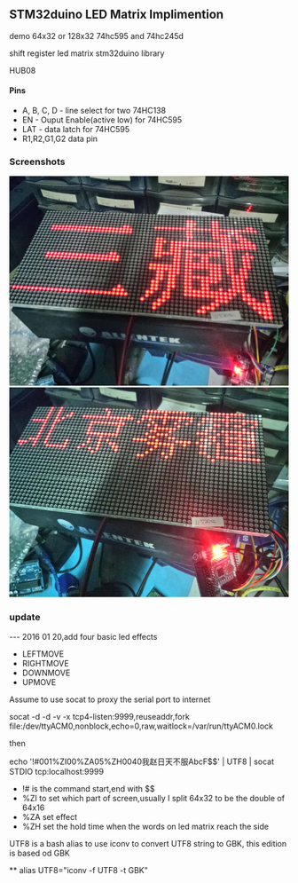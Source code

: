STM32duino LED Matrix Implimention
----------------------------
demo 64x32 or 128x32 
74hc595 and 74hc245d

shift register led matrix stm32duino library

HUB08

#### Pins  
+ A, B, C, D - line select for two 74HC138
+ EN - Ouput Enable(active low) for 74HC595
+ LAT - data latch for 74HC595
+ R1,R2,G1,G2 data pin

### Screenshots

![Alt text](/screenshots/IMG_20151201_212956.jpg?raw=true "screenshot")
![Alt text](/screenshots/IMG_20151201_214632.jpg?raw=true "screenshot")

### update
--- 2016 01 20,add four basic led effects 

* LEFTMOVE
* RIGHTMOVE
* DOWNMOVE
* UPMOVE


Assume to use socat to proxy the serial port to internet

socat -d -d -v -x tcp4-listen:9999,reuseaddr,fork file:/dev/ttyACM0,nonblock,echo=0,raw,waitlock=/var/run/ttyACM0.lock

then 

echo '!#001%ZI00%ZA05%ZH0040我赵日天不服AbcF$$' | UTF8 | socat STDIO tcp:localhost:9999

*	!# is the command start,end with $$
* %ZI to set which part of screen,usually I split 64x32 to be the double of 64x16 
* %ZA set effect
* %ZH set the hold time when the words on led matrix reach the side 

UTF8 is a bash alias to use iconv to convert UTF8 string to GBK, this edition is based od GBK 

**
alias UTF8="iconv -f UTF8 -t GBK"



